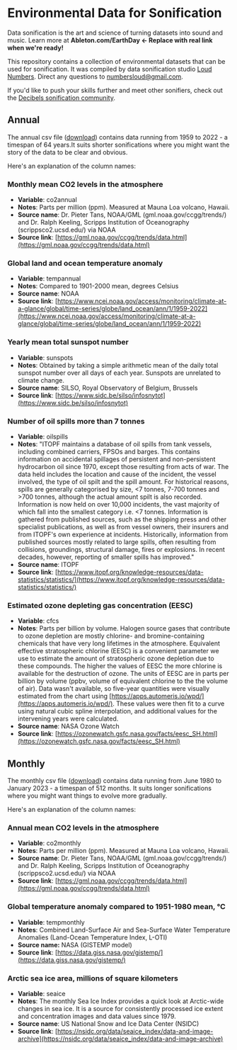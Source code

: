 # Environmental Data for Sonification

Data sonification is the art and science of turning datasets into sound and music. Learn more at **Ableton.com/EarthDay <- Replace with real link when we're ready!**

This repository contains a collection of environmental datasets that can be used for sonification. It was compiled by data sonification studio [Loud Numbers](http://www.loudnumbers.net). Direct any questions to [numbersloud@gmail.com](mailto:numbersloud@gmail.com).

If you'd like to push your skills further and meet other sonifiers, check out the [Decibels sonification community](https://decibels.community/).

## Annual

The annual csv file ([download](https://raw.githubusercontent.com/loudnumbers/environmental_data/main/annual.csv)) contains data running from 1959 to 2022 - a timespan of 64 years.It suits shorter sonifications where you might want the story of the data to be clear and obvious.

Here's an explanation of the column names:

### Monthly mean CO2 levels in the atmosphere

- **Variable**: co2annual
- **Notes**: Parts per million (ppm). Measured at Mauna Loa volcano, Hawaii.
- **Source name**: Dr. Pieter Tans, NOAA/GML (gml.noaa.gov/ccgg/trends/) and Dr. Ralph Keeling, Scripps Institution of Oceanography (scrippsco2.ucsd.edu/) via NOAA
- **Source link**: [https://gml.noaa.gov/ccgg/trends/data.html](https://gml.noaa.gov/ccgg/trends/data.html)

### Global land and ocean temperature anomaly

- **Variable**: tempannual
- **Notes**: Compared to 1901-2000 mean, degrees Celsius
- **Source name**: NOAA
- **Source link**: [https://www.ncei.noaa.gov/access/monitoring/climate-at-a-glance/global/time-series/globe/land_ocean/ann/1/1959-2022](https://www.ncei.noaa.gov/access/monitoring/climate-at-a-glance/global/time-series/globe/land_ocean/ann/1/1959-2022)

### Yearly mean total sunspot number

- **Variable**: sunspots
- **Notes**: Obtained by taking a simple arithmetic mean of the daily total sunspot number over all days of each year. Sunspots are unrelated to climate change.
- **Source name**: SILSO, Royal Observatory of Belgium, Brussels
- **Source link**: [https://www.sidc.be/silso/infosnytot](https://www.sidc.be/silso/infosnytot)

### Number of oil spills more than 7 tonnes

- **Variable**: oilspills
- **Notes**: "ITOPF maintains a database of oil spills from tank vessels, including combined carriers, FPSOs and barges. This contains information on accidental spillages of persistent and non-persistent hydrocarbon oil since 1970, except those resulting from acts of war. The data held includes the location and cause of the incident, the vessel involved, the type of oil spilt and the spill amount. For historical reasons, spills are generally categorised by size, <7 tonnes, 7-700 tonnes and >700 tonnes, although the actual amount spilt is also recorded. Information is now held on over 10,000 incidents, the vast majority of which fall into the smallest category i.e. <7 tonnes. Information is gathered from published sources, such as the shipping press and other specialist publications, as well as from vessel owners, their insurers and from ITOPF's own experience at incidents. Historically, information from published sources mostly related to large spills, often resulting from collisions, groundings, structural damage, fires or explosions. In recent decades, however, reporting of smaller spills has improved."
- **Source name**: ITOPF
- **Source link**: [https://www.itopf.org/knowledge-resources/data-statistics/statistics/](https://www.itopf.org/knowledge-resources/data-statistics/statistics/)

### Estimated ozone depleting gas concentration (EESC)

- **Variable**: cfcs
- **Notes**: Parts per billion by volume. Halogen source gases that contribute to ozone depletion are mostly chlorine- and bromine-containing chemicals that have very long lifetimes in the atmosphere. Equivalent effective stratospheric chlorine (EESC) is a convenient parameter we use to estimate the amount of stratospheric ozone depletion due to these compounds. The higher the values of EESC the more chlorine is available for the destruction of ozone. The units of EESC are in parts per billion by volume (ppbv, volume of equivalent chlorine to the the volume of air). Data wasn't available, so five-year quantities were visually estimated from the chart using [https://apps.automeris.io/wpd/](https://apps.automeris.io/wpd/). These values were then fit to a curve using natural cubic spline interpolation, and additional values for the intervening years were calculated.
- **Source name**: NASA Ozone Watch
- **Source link**: [https://ozonewatch.gsfc.nasa.gov/facts/eesc_SH.html](https://ozonewatch.gsfc.nasa.gov/facts/eesc_SH.html)

## Monthly

The monthly csv file ([download](https://raw.githubusercontent.com/loudnumbers/environmental_data/main/monthly.csv)) contains data running from June 1980 to January 2023 - a timespan of 512 months. It suits longer sonifications where you might want things to evolve more gradually.

Here's an explanation of the column names:

### Annual mean CO2 levels in the atmosphere

- **Variable**: co2monthly
- **Notes**: Parts per million (ppm). Measured at Mauna Loa volcano, Hawaii.
- **Source name**: Dr. Pieter Tans, NOAA/GML (gml.noaa.gov/ccgg/trends/) and Dr. Ralph Keeling, Scripps Institution of Oceanography (scrippsco2.ucsd.edu/) via NOAA
- **Source link**: [https://gml.noaa.gov/ccgg/trends/data.html](https://gml.noaa.gov/ccgg/trends/data.html)

### Global temperature anomaly compared to 1951-1980 mean, °C

- **Variable**: tempmonthly
- **Notes**: Combined Land-Surface Air and Sea-Surface Water Temperature Anomalies (Land-Ocean Temperature Index, L-OTI)
- **Source name:** NASA (GISTEMP model)
- **Source link**: [https://data.giss.nasa.gov/gistemp/](https://data.giss.nasa.gov/gistemp/)

### Arctic sea ice area, millions of square kilometers

- **Variable**: seaice
- **Notes**: The monthly Sea Ice Index provides a quick look at Arctic-wide changes in sea ice. It is a source for consistently processed ice extent and concentration images and data values since 1979.
- **Source name**: US National Snow and Ice Data Center (NSIDC)
- **Source link**: [https://nsidc.org/data/seaice_index/data-and-image-archive](https://nsidc.org/data/seaice_index/data-and-image-archive)
